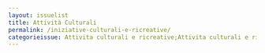 ```yaml
---
layout: issuelist
title: Attività Culturali
permalink: /iniziative-culturali-e-ricreative/
categorieissue: Attivita culturali e ricreative;Attivita culturali e ricreative
---
```


